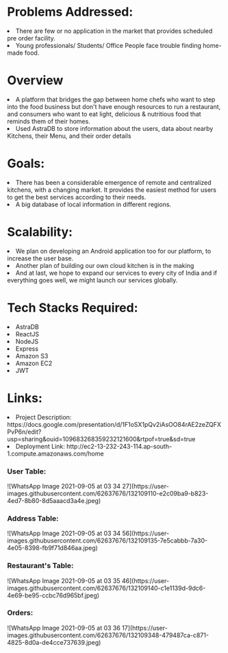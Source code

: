 <h1>Problems Addressed:</h1>
   <li>There are few or no application in the market that provides scheduled pre order facility.</li>
   <li>Young professionals/ Students/ Office People face trouble finding home-made food.</li>
<h1>Overview</h1>
   <li>A platform that bridges the gap between home chefs who want to step into the food business but don't have enough resources to run a restaurant, and consumers who want to eat light, delicious & nutritious food that reminds them of their homes.</li>   
   <li>Used AstraDB to store information about the users, data about nearby Kitchens, their Menu, and their order details</li>
<h1>Goals:</h1>
   <li>There has been a considerable emergence of remote and centralized kitchens, with a changing market. It provides the easiest method for users to get the best services according to their needs.</li>
   <li>A big database of local information in different regions.</li>
<h1>Scalability:</h1>
   <li>We plan on developing an Android application too for our platform, to increase the user base.</li>
   <li>Another plan of building our own cloud kitchen is in the making</li>
   <li>And at last, we hope to expand our services to every city of India and if everything goes well, we might launch our services globally.</li>
<h1>Tech Stacks Required:</h1>

<li>AstraDB</li>
<li>ReactJS</li>
<li>NodeJS</li>
<li>Express</li>
<li>Amazon S3</li>
<li>Amazon EC2</li>
<li>JWT</li>
<h1>Links:</h1>
<li>Project Description: https://docs.google.com/presentation/d/1F1oSX1pQv2iAsOO84rAE2zeZQFXPvP6n/edit?usp=sharing&ouid=109683268359232121600&rtpof=true&sd=true
</li>
<li>Deployment Link: http://ec2-13-232-243-114.ap-south-1.compute.amazonaws.com/home</li>
<h3>User Table:</h3>
![WhatsApp Image 2021-09-05 at 03 34 27](https://user-images.githubusercontent.com/62637676/132109110-e2c09ba9-b823-4ed7-8b80-8d5aaacd3a4e.jpeg)
<h3>Address Table:</h3>
![WhatsApp Image 2021-09-05 at 03 34 56](https://user-images.githubusercontent.com/62637676/132109135-7e5cabbb-7a30-4e05-8398-fb9f71d846aa.jpeg)
<h3>Restaurant's Table:</h3>
![WhatsApp Image 2021-09-05 at 03 35 46](https://user-images.githubusercontent.com/62637676/132109140-c1e1139d-9dc6-4e69-be95-ccbc76d965bf.jpeg)
<h3>Orders:</h3>
![WhatsApp Image 2021-09-05 at 03 36 17](https://user-images.githubusercontent.com/62637676/132109348-479487ca-c871-4825-8d0a-de4cce737639.jpeg)
